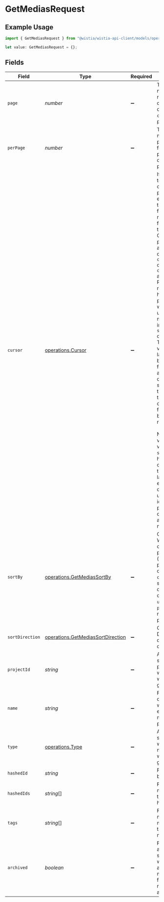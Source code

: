 # GetMediasRequest

## Example Usage

```typescript
import { GetMediasRequest } from "@wistia/wistia-api-client/models/operations";

let value: GetMediasRequest = {};
```

## Fields

| Field                                                                                                                                                                                                                                                                                                                                                                                                                                                                                                                                                                                                                                                                                                                                   | Type                                                                                                                                                                                                                                                                                                                                                                                                                                                                                                                                                                                                                                                                                                                                    | Required                                                                                                                                                                                                                                                                                                                                                                                                                                                                                                                                                                                                                                                                                                                                | Description                                                                                                                                                                                                                                                                                                                                                                                                                                                                                                                                                                                                                                                                                                                             |
| --------------------------------------------------------------------------------------------------------------------------------------------------------------------------------------------------------------------------------------------------------------------------------------------------------------------------------------------------------------------------------------------------------------------------------------------------------------------------------------------------------------------------------------------------------------------------------------------------------------------------------------------------------------------------------------------------------------------------------------- | --------------------------------------------------------------------------------------------------------------------------------------------------------------------------------------------------------------------------------------------------------------------------------------------------------------------------------------------------------------------------------------------------------------------------------------------------------------------------------------------------------------------------------------------------------------------------------------------------------------------------------------------------------------------------------------------------------------------------------------- | --------------------------------------------------------------------------------------------------------------------------------------------------------------------------------------------------------------------------------------------------------------------------------------------------------------------------------------------------------------------------------------------------------------------------------------------------------------------------------------------------------------------------------------------------------------------------------------------------------------------------------------------------------------------------------------------------------------------------------------- | --------------------------------------------------------------------------------------------------------------------------------------------------------------------------------------------------------------------------------------------------------------------------------------------------------------------------------------------------------------------------------------------------------------------------------------------------------------------------------------------------------------------------------------------------------------------------------------------------------------------------------------------------------------------------------------------------------------------------------------- |
| `page`                                                                                                                                                                                                                                                                                                                                                                                                                                                                                                                                                                                                                                                                                                                                  | *number*                                                                                                                                                                                                                                                                                                                                                                                                                                                                                                                                                                                                                                                                                                                                | :heavy_minus_sign:                                                                                                                                                                                                                                                                                                                                                                                                                                                                                                                                                                                                                                                                                                                      | The page number to retrieve. This cannot be combined with `cursor`,<br/>pagination.<br/>                                                                                                                                                                                                                                                                                                                                                                                                                                                                                                                                                                                                                                                |
| `perPage`                                                                                                                                                                                                                                                                                                                                                                                                                                                                                                                                                                                                                                                                                                                               | *number*                                                                                                                                                                                                                                                                                                                                                                                                                                                                                                                                                                                                                                                                                                                                | :heavy_minus_sign:                                                                                                                                                                                                                                                                                                                                                                                                                                                                                                                                                                                                                                                                                                                      | The number of medias per page. Use this for both offset pagination and cursor pagination.                                                                                                                                                                                                                                                                                                                                                                                                                                                                                                                                                                                                                                               |
| `cursor`                                                                                                                                                                                                                                                                                                                                                                                                                                                                                                                                                                                                                                                                                                                                | [operations.Cursor](../../models/operations/cursor.md)                                                                                                                                                                                                                                                                                                                                                                                                                                                                                                                                                                                                                                                                                  | :heavy_minus_sign:                                                                                                                                                                                                                                                                                                                                                                                                                                                                                                                                                                                                                                                                                                                      | If `cursor` is set to 1 than cursor pagination is enabled and the<br/>first set of records are fetched up to the `per_page`. Cursor<br/>pagination will also be turned on if `cursor[before]` or `cursor[after]`<br/>are set. Records returned will have a `cursor` property set which can be used to fetch more records in the same `sort_by` ordering.<br/>The cursor value of the last record can be used to fetch records after the current result set and<br/>the cursor of the first record can be used to fetch records before the result set.<br/><br/>NOTE: a cursor value is only valid if the `sort_by` value hasn't changed from the<br/>last fetch. For example, you cannot fetch using `sort_by` id and than pass that<br/>cursor value to a `sort_by` name.<br/> |
| `sortBy`                                                                                                                                                                                                                                                                                                                                                                                                                                                                                                                                                                                                                                                                                                                                | [operations.GetMediasSortBy](../../models/operations/getmediassortby.md)                                                                                                                                                                                                                                                                                                                                                                                                                                                                                                                                                                                                                                                                | :heavy_minus_sign:                                                                                                                                                                                                                                                                                                                                                                                                                                                                                                                                                                                                                                                                                                                      | Ordering. When using cursor pagination (see cursor param),<br/>only `id` and `created` are supported. All other sort_by options (`name`, `updated`, `position`)<br/>require offset pagination.<br/>                                                                                                                                                                                                                                                                                                                                                                                                                                                                                                                                     |
| `sortDirection`                                                                                                                                                                                                                                                                                                                                                                                                                                                                                                                                                                                                                                                                                                                         | [operations.GetMediasSortDirection](../../models/operations/getmediassortdirection.md)                                                                                                                                                                                                                                                                                                                                                                                                                                                                                                                                                                                                                                                  | :heavy_minus_sign:                                                                                                                                                                                                                                                                                                                                                                                                                                                                                                                                                                                                                                                                                                                      | Ordering Sort Direction (0 = desc, 1 = asc; default is 1)                                                                                                                                                                                                                                                                                                                                                                                                                                                                                                                                                                                                                                                                               |
| `projectId`                                                                                                                                                                                                                                                                                                                                                                                                                                                                                                                                                                                                                                                                                                                             | *string*                                                                                                                                                                                                                                                                                                                                                                                                                                                                                                                                                                                                                                                                                                                                | :heavy_minus_sign:                                                                                                                                                                                                                                                                                                                                                                                                                                                                                                                                                                                                                                                                                                                      | A hashed ID specifying the project from which you would like to get results.                                                                                                                                                                                                                                                                                                                                                                                                                                                                                                                                                                                                                                                            |
| `name`                                                                                                                                                                                                                                                                                                                                                                                                                                                                                                                                                                                                                                                                                                                                  | *string*                                                                                                                                                                                                                                                                                                                                                                                                                                                                                                                                                                                                                                                                                                                                | :heavy_minus_sign:                                                                                                                                                                                                                                                                                                                                                                                                                                                                                                                                                                                                                                                                                                                      | Find a media or medias whose name exactly matches this parameter.                                                                                                                                                                                                                                                                                                                                                                                                                                                                                                                                                                                                                                                                       |
| `type`                                                                                                                                                                                                                                                                                                                                                                                                                                                                                                                                                                                                                                                                                                                                  | [operations.Type](../../models/operations/type.md)                                                                                                                                                                                                                                                                                                                                                                                                                                                                                                                                                                                                                                                                                      | :heavy_minus_sign:                                                                                                                                                                                                                                                                                                                                                                                                                                                                                                                                                                                                                                                                                                                      | A string specifying which type of media you would like to get.                                                                                                                                                                                                                                                                                                                                                                                                                                                                                                                                                                                                                                                                          |
| `hashedId`                                                                                                                                                                                                                                                                                                                                                                                                                                                                                                                                                                                                                                                                                                                              | *string*                                                                                                                                                                                                                                                                                                                                                                                                                                                                                                                                                                                                                                                                                                                                | :heavy_minus_sign:                                                                                                                                                                                                                                                                                                                                                                                                                                                                                                                                                                                                                                                                                                                      | Find the media by hashed_id.                                                                                                                                                                                                                                                                                                                                                                                                                                                                                                                                                                                                                                                                                                            |
| `hashedIds`                                                                                                                                                                                                                                                                                                                                                                                                                                                                                                                                                                                                                                                                                                                             | *string*[]                                                                                                                                                                                                                                                                                                                                                                                                                                                                                                                                                                                                                                                                                                                              | :heavy_minus_sign:                                                                                                                                                                                                                                                                                                                                                                                                                                                                                                                                                                                                                                                                                                                      | Find all of the medias by these hashed_ids.                                                                                                                                                                                                                                                                                                                                                                                                                                                                                                                                                                                                                                                                                             |
| `tags`                                                                                                                                                                                                                                                                                                                                                                                                                                                                                                                                                                                                                                                                                                                                  | *string*[]                                                                                                                                                                                                                                                                                                                                                                                                                                                                                                                                                                                                                                                                                                                              | :heavy_minus_sign:                                                                                                                                                                                                                                                                                                                                                                                                                                                                                                                                                                                                                                                                                                                      | Find all of the medias that match all of these tag names.                                                                                                                                                                                                                                                                                                                                                                                                                                                                                                                                                                                                                                                                               |
| `archived`                                                                                                                                                                                                                                                                                                                                                                                                                                                                                                                                                                                                                                                                                                                              | *boolean*                                                                                                                                                                                                                                                                                                                                                                                                                                                                                                                                                                                                                                                                                                                               | :heavy_minus_sign:                                                                                                                                                                                                                                                                                                                                                                                                                                                                                                                                                                                                                                                                                                                      | Filter by archived status. True will return only archived medias, while false will return only active medias.                                                                                                                                                                                                                                                                                                                                                                                                                                                                                                                                                                                                                           |